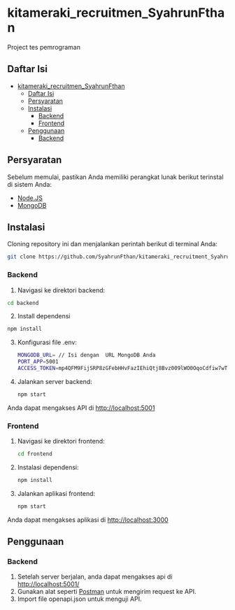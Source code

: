 # kitameraki_recruitmen_SyahrunFthan

Project tes pemrograman

## Daftar Isi

- [kitameraki_recruitmen_SyahrunFthan](#kitameraki_recruitmen_syahrunfthan)
  - [Daftar Isi](#daftar-isi)
  - [Persyaratan](#persyaratan)
  - [Instalasi](#instalasi)
    - [Backend](#backend)
    - [Frontend](#frontend)
  - [Penggunaan](#penggunaan)
    - [Backend](#backend-1)

## Persyaratan

Sebelum memulai, pastikan Anda memiliki perangkat lunak berikut terinstal di sistem Anda:

- [Node.JS](https://nodejs.org/)
- [MongoDB](https://www.mongodb.com/)

## Instalasi

Cloning repository ini dan menjalankan perintah berikut di terminal Anda:

```bash
git clone https://github.com/SyahrunFthan/kitameraki_recruitment_SyahrunFthan.git


```

### Backend

1. Navigasi ke direktori backend:

```bash
cd backend
```

2. Install dependensi

```bash
npm install
```

3. Konfigurasi file .env:
   ```bash
   MONGODB_URL= // Isi dengan  URL MongoDB Anda
   PORT_APP=5001
   ACCESS_TOKEN=mp4QFM9FijSRP8zGFebHHvFazIEhiQtj8Bvz009lWO0OqoCdfiw7wT1Y6SO47xjo
   ```
4. Jalankan server backend:
   ```bash
   npm start
   ```

Anda dapat mengakses API di [http://localhost:5001](http://localhost:5001)

### Frontend

1. Navigasi ke direktori frontend:

   ```bash
   cd frontend
   ```

2. Instalasi dependensi:
   ```bash
   npm install
   ```
3. Jalankan aplikasi frontend:
   ```bash
   npm start
   ```

Anda dapat mengakses aplikasi di [http://localhost:3000](http://localhost:3000)

## Penggunaan

### Backend

1. Setelah server berjalan, anda dapat mengakses api di [http://localhost:5001/](http://localhost:5001)
2. Gunakan alat seperti [Postman](https://www.postman.com/) untuk mengirim request ke API.
3. Import file openapi.json untuk menguji API.
